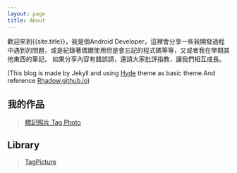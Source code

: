 ```yaml
---
layout: page
title: About
---
```


歡迎來到{{site.title}}，我是個Android Developer，這裡會分享一些我開發過程中遇到的問題，或是紀錄著偶爾使用但是會忘記的程式碼等等，又或者我在學期其他東西的筆記。
如果分享內容有錯誤請，還請大家批評指教，讓我們相互成長。

(This blog is made by Jekyll and using [Hyde](https://github.com/poole/hyde) theme as basic theme.And reference [Rhadow.github.io](https://github.com/Rhadow/Rhadow.github.io))

## 我的作品
>[標記照片 Tag Photo](https://play.google.com/store/apps/details?id=com.yiting.tagphoto)
>

## Library
>[TagPicture](https://github.com/t79111222/TagPicture)
